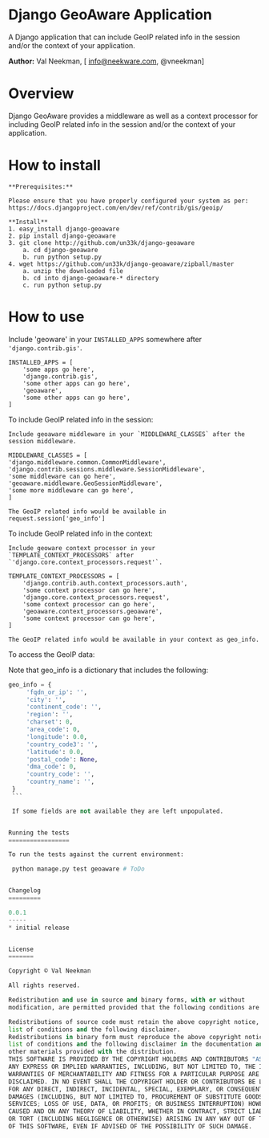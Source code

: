 Django GeoAware Application
====================

A Django application that can include GeoIP related info in the session and/or the context of your application.

**Author:** Val Neekman, [ info@neekware.com, @vneekman]

Overview
========

Django GeoAware provides a middleware as well as a context processor for including
GeoIP related info in the session and/or the context of your application.

How to install
==================

    **Prerequisites:**
    
    Please ensure that you have properly configured your system as per:
    https://docs.djangoproject.com/en/dev/ref/contrib/gis/geoip/
    
    **Install**
    1. easy_install django-geoaware
    2. pip install django-geoaware
    3. git clone http://github.com/un33k/django-geoaware
        a. cd django-geoaware
        b. run python setup.py
    4. wget https://github.com/un33k/django-geoaware/zipball/master
        a. unzip the downloaded file
        b. cd into django-geoaware-* directory
        c. run python setup.py

How to use
=================


Include 'geoware' in your `INSTALLED_APPS` somewhere after `'django.contrib.gis'`.

    INSTALLED_APPS = [
        'some apps go here',
        'django.contrib.gis',
        'some other apps can go here',
        'geoaware',
        'some other apps can go here',
    ]

To include GeoIP related info in the session:
    
    Include geoaware middleware in your `MIDDLEWARE_CLASSES` after the session middleware.
    
    MIDDLEWARE_CLASSES = [
    'django.middleware.common.CommonMiddleware',
    'django.contrib.sessions.middleware.SessionMiddleware',
    'some middleware can go here',
    'geoaware.middleware.GeoSessionMiddleware',
    'some more middleware can go here',
    ] 

    The GeoIP related info would be available in request.session['geo_info']


To include GeoIP related info in the context:
    
    Include geoware context processor in your `TEMPLATE_CONTEXT_PROCESSORS` after `'django.core.context_processors.request'`.
    
    TEMPLATE_CONTEXT_PROCESSORS = [
        'django.contrib.auth.context_processors.auth',
        'some context processor can go here',
        'django.core.context_processors.request',
        'some context processor can go here',
        'geoaware.context_processors.geoaware',
        'some context processor can go here',
    ]

    The GeoIP related info would be available in your context as geo_info.


To access the GeoIP data:

   Note that geo_info is a dictionary that includes the following:
 
   ```python
   geo_info = {
        'fqdn_or_ip': '',
        'city': '', 
        'continent_code': '', 
        'region': '',
        'charset': 0,
        'area_code': 0,
        'longitude': 0.0,
        'country_code3': '',
        'latitude': 0.0,
        'postal_code': None,
        'dma_code': 0,
        'country_code': '',
        'country_name': '',
    }
    ```

    If some fields are not available they are left unpopulated.
 

Running the tests
=================

To run the tests against the current environment:

    python manage.py test geoaware # ToDo


Changelog
=========

0.0.1
-----
* initial release


License
=======

Copyright © Val Neekman

All rights reserved.

Redistribution and use in source and binary forms, with or without 
modification, are permitted provided that the following conditions are met:

Redistributions of source code must retain the above copyright notice, this 
list of conditions and the following disclaimer.
Redistributions in binary form must reproduce the above copyright notice, this 
list of conditions and the following disclaimer in the documentation and/or 
other materials provided with the distribution.
THIS SOFTWARE IS PROVIDED BY THE COPYRIGHT HOLDERS AND CONTRIBUTORS "AS IS" AND 
ANY EXPRESS OR IMPLIED WARRANTIES, INCLUDING, BUT NOT LIMITED TO, THE IMPLIED 
WARRANTIES OF MERCHANTABILITY AND FITNESS FOR A PARTICULAR PURPOSE ARE 
DISCLAIMED. IN NO EVENT SHALL THE COPYRIGHT HOLDER OR CONTRIBUTORS BE LIABLE 
FOR ANY DIRECT, INDIRECT, INCIDENTAL, SPECIAL, EXEMPLARY, OR CONSEQUENTIAL 
DAMAGES (INCLUDING, BUT NOT LIMITED TO, PROCUREMENT OF SUBSTITUTE GOODS OR 
SERVICES; LOSS OF USE, DATA, OR PROFITS; OR BUSINESS INTERRUPTION) HOWEVER 
CAUSED AND ON ANY THEORY OF LIABILITY, WHETHER IN CONTRACT, STRICT LIABILITY, 
OR TORT (INCLUDING NEGLIGENCE OR OTHERWISE) ARISING IN ANY WAY OUT OF THE USE 
OF THIS SOFTWARE, EVEN IF ADVISED OF THE POSSIBILITY OF SUCH DAMAGE.




